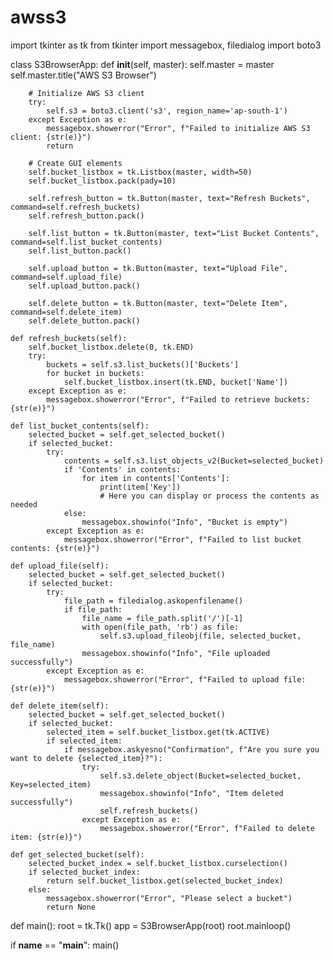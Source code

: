 # awss3
import tkinter as tk
from tkinter import messagebox, filedialog
import boto3

class S3BrowserApp:
    def __init__(self, master):
        self.master = master
        self.master.title("AWS S3 Browser")

        # Initialize AWS S3 client
        try:
            self.s3 = boto3.client('s3', region_name='ap-south-1')
        except Exception as e:
            messagebox.showerror("Error", f"Failed to initialize AWS S3 client: {str(e)}")
            return

        # Create GUI elements
        self.bucket_listbox = tk.Listbox(master, width=50)
        self.bucket_listbox.pack(pady=10)

        self.refresh_button = tk.Button(master, text="Refresh Buckets", command=self.refresh_buckets)
        self.refresh_button.pack()

        self.list_button = tk.Button(master, text="List Bucket Contents", command=self.list_bucket_contents)
        self.list_button.pack()

        self.upload_button = tk.Button(master, text="Upload File", command=self.upload_file)
        self.upload_button.pack()

        self.delete_button = tk.Button(master, text="Delete Item", command=self.delete_item)
        self.delete_button.pack()

    def refresh_buckets(self):
        self.bucket_listbox.delete(0, tk.END)
        try:
            buckets = self.s3.list_buckets()['Buckets']
            for bucket in buckets:
                self.bucket_listbox.insert(tk.END, bucket['Name'])
        except Exception as e:
            messagebox.showerror("Error", f"Failed to retrieve buckets: {str(e)}")

    def list_bucket_contents(self):
        selected_bucket = self.get_selected_bucket()
        if selected_bucket:
            try:
                contents = self.s3.list_objects_v2(Bucket=selected_bucket)
                if 'Contents' in contents:
                    for item in contents['Contents']:
                        print(item['Key'])
                        # Here you can display or process the contents as needed
                else:
                    messagebox.showinfo("Info", "Bucket is empty")
            except Exception as e:
                messagebox.showerror("Error", f"Failed to list bucket contents: {str(e)}")

    def upload_file(self):
        selected_bucket = self.get_selected_bucket()
        if selected_bucket:
            try:
                file_path = filedialog.askopenfilename()
                if file_path:
                    file_name = file_path.split('/')[-1]
                    with open(file_path, 'rb') as file:
                        self.s3.upload_fileobj(file, selected_bucket, file_name)
                    messagebox.showinfo("Info", "File uploaded successfully")
            except Exception as e:
                messagebox.showerror("Error", f"Failed to upload file: {str(e)}")

    def delete_item(self):
        selected_bucket = self.get_selected_bucket()
        if selected_bucket:
            selected_item = self.bucket_listbox.get(tk.ACTIVE)
            if selected_item:
                if messagebox.askyesno("Confirmation", f"Are you sure you want to delete {selected_item}?"):
                    try:
                        self.s3.delete_object(Bucket=selected_bucket, Key=selected_item)
                        messagebox.showinfo("Info", "Item deleted successfully")
                        self.refresh_buckets()
                    except Exception as e:
                        messagebox.showerror("Error", f"Failed to delete item: {str(e)}")

    def get_selected_bucket(self):
        selected_bucket_index = self.bucket_listbox.curselection()
        if selected_bucket_index:
            return self.bucket_listbox.get(selected_bucket_index)
        else:
            messagebox.showerror("Error", "Please select a bucket")
            return None

def main():
    root = tk.Tk()
    app = S3BrowserApp(root)
    root.mainloop()

if __name__ == "__main__":
    main()
